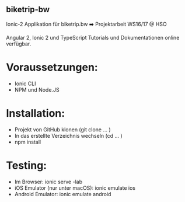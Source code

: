 ## biketrip-bw
Ionic-2 Applikation für biketrip.bw ➡️ Projektarbeit WS16/17 @ HSO

Angular 2, Ionic 2 und TypeScript Tutorials und Dokumentationen online verfügbar.

# Voraussetzungen:
- Ionic CLI
- NPM und Node.JS

# Installation:
- Projekt von GitHub klonen (git clone ... )
- In das erstellte Verzeichnis wechseln (cd ... )
- npm install

# Testing:
- Im Browser: ionic serve -lab
- iOS Emulator (nur unter macOS): ionic emulate ios
- Android Emulator: ionic emulate android


